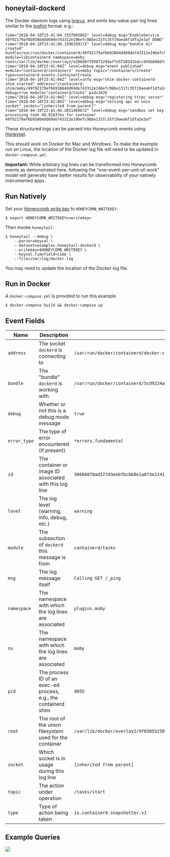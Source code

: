 ## honeytail-dockerd

The Docker daemon logs using [logrus](https://brandur.org/logfmt), and emits
key-value pair log lines similar to the [logfmt](https://brandur.org/logfmt)
format. e.g.:

```
time="2018-04-10T23:41:04.155700308Z" level=debug msg="EnableService 49f92179af6b93864dd69de743312e196efc98be131fc35f19aea6f1dfa2e3af DONE"
time="2018-04-10T23:41:04.159635917Z" level=debug msg="bundle dir created" bundle=/var/run/docker/containerd/49f92179af6b93864dd69de743312e196efc98be131fc35f19aea6f1dfa2e3af module=libcontainerd namespace=moby root=/var/lib/docker/overlay2/e206dbff938f529daf7e5f385d1bdcc945b688d7c13bd5f073edb861449969b0/merged
time="2018-04-10T23:41:04Z" level=debug msg="event published" module="containerd/containers" ns=moby topic="/containers/create" type=containerd.events.ContainerCreate
time="2018-04-10T23:41:04Z" level=info msg="shim docker-containerd-shim started" address="/containerd-shim/moby/49f92179af6b93864dd69de743312e196efc98be131fc35f19aea6f1dfa2e3af/shim.sock" debug=true module="containerd/tasks" pid=1676
time="2018-04-10T23:41:04Z" level=debug msg="registering ttrpc server"
time="2018-04-10T23:41:04Z" level=debug msg="serving api on unix socket" socket="[inherited from parent]"
time="2018-04-10T23:41:04.281146967Z" level=debug msg="sandbox set key processing took 49.81037ms for container 49f92179af6b93864dd69de743312e196efc98be131fc35f19aea6f1dfa2e3af"
```

These structured logs can be parsed into Honeycomb events using
[Honeytail](https://honeycomb.io/docs/connect/agent/).

This should work on Docker for Mac and Windows. To make the example run on
Linux, the location of the Docker log file will need to be updated in
`docker-compose.yml`.

**Important:** While arbitrary log lines can be transformed into Honeycomb
events as demonstrated here, following the "one-event-per-unit-of-work" model
will generally have better results for observability of your natively
instrumented apps.

## Run Natively

Set your [Honeycomb write key](https://ui.honeycomb.io/account) to
`HONEYCOMB_WRITEKEY`.

```
$ export HONEYCOMB_WRITEKEY=<writekey>
```

Then invoke `honeytail`:

```
$ honeytail --debug \
    --parser=keyval \
    --dataset=examples.honeytail-dockerd \
    --writekey=$HONEYCOMB_WRITEKEY \
    --keyval.timefield=time \
    --file=/var/log/docker.log
```

You may need to update the location of the Docker log file.

## Run in Docker

A `docker-compose.yml` is provided to run this example.

```
$ docker-compose build && docker-compose up
```

## Event Fields

| **Name** | **Description** | **Example Value** |
| --- | --- | --- |
| `address` | The socket `dockerd` is connecting to | `/var/run/docker/containerd/docker-containerd.sock` |
| `bundle` | The "bundle" `dockerd` is working with | `/var/run/docker/containerd/5cd9224ae7761c052173f34bf40226cf24a472d956bd8c3d2d2f2446cbbf375a` |
| `debug` | Whether or not this is a debug mode message | `true` |
| `error_type` | The type of error encountered (if present) | `*errors.fundamental` |
| `id` | The container or image ID associated with this log line | `30660078ad577d3eebfbcbb8e1a073e214180fb23627bd2f051d0830af44fd4a` |
| `level` | The log level (warning, info, debug, etc.) | `warning` |
| `module` | The subsection of `dockerd` this message is from | `containerd/tasks` |
| `msg` | The log message itself | `Calling GET /_ping` |
| `namespace` | The namespace with which the log lines are associated | `plugins.moby` |
| `ns` | The namespace with which the log lines are associated | `moby` |
| `pid` | The process ID of an exec-ed process, e.g., the containerd shim | `9055` |
| `root` | The root of the union filesystem used for the container | `/var/lib/docker/overlay2/9f65055258cea318a5aaeac58b6dbf1b3fde7ad066cb2711e7046b392d8903bd/merged` |
| `socket` | Which socket is in usage during this log line  | `[inherited from parent]` |
| `topic` | The action under operation | `/tasks/start` |
| `type` | Type of action being taken | `io.containerd.snapshotter.v1` |

## Example Queries

![](https://raw.githubusercontent.com/honeycombio/examples/master/_internal/honeytail-dockerd-q1.png)
